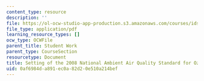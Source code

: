 ```yaml
---
content_type: resource
description: ''
file: https://ol-ocw-studio-app-production.s3.amazonaws.com/courses/ids-410j-modeling-and-assessment-for-policy-spring-2013/0af6984da891ec0a82d20e510a214bef_MITESD_864S13_Clean_Air.pdf
file_type: application/pdf
learning_resource_types: []
ocw_type: OCWFile
parent_title: Student Work
parent_type: CourseSection
resourcetype: Document
title: Setting of the 2008 National Ambient Air Quality Standard for Ozone
uid: 0af6984d-a891-ec0a-82d2-0e510a214bef
---
```

